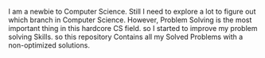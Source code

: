 I am a newbie to Computer Science. Still I need to explore a lot to figure out which branch in Computer Science. However, Problem Solving is the most important thing in this hardcore CS field. so I started to improve my problem solving Skills. so this repository Contains all my Solved Problems with a non-optimized solutions.
